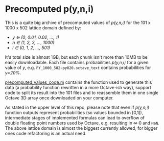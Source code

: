 # Precomputed p(y,n,i)

This is a quite big archive of precomputed values of _p(y,n,i)_ for the 101 x 1000 x 502 lattice domain defined by:
  * _y ∈ (0, 0.01, 0.02, ..., 1)_
  * _n ∈ (1, 2, 3, ..., 1000)_
  * _i ∈ (0, 1, 2, ..., 501)_
 
It's total size is almost 1GB, but each chunk isn't more than 10MB to be easily downloadable.
Each file contains probabilities _p(y,n,i)_ for a given value of _y_, e.g. ```PY_1000_502-py020.octave_text``` contains probabilities for _y=20%_.

[precomputed_values_code.m](https://github.com/baro77/quadratic_influence/blob/master/BALLOT_PRECOMPUTED_PYs/precomputed_values_code.m) contains the function used to generate this data (a probability function rewritten in a more Octave-ish way), support code to split its result into the 101 files and to reassemble them in one single Octave 3D array once downloaded on your computer.

As stated in the upper level of this repo, please note that even if _p(y,n,i)_ function outputs represent probabilities (so values bounded in [0,1]), intermediate stages of implemented formulas can lead to overflow of double floating point numbers used by Octave, e.g. resulting in ∞⋅0 and ```NaN```. The above lattice domain is almost the biggest currently allowed, for bigger ones code refactoring is an actual need.
